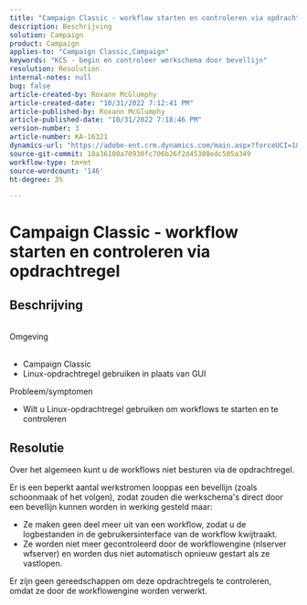 ```yaml
---
title: "Campaign Classic - workflow starten en controleren via opdrachtregel"
description: Beschrijving
solution: Campaign
product: Campaign
applies-to: "Campaign Classic,Campaign"
keywords: "KCS - begin en controleer werkschema door bevellijn"
resolution: Resolution
internal-notes: null
bug: false
article-created-by: Roxann McGlumphy
article-created-date: "10/31/2022 7:12:41 PM"
article-published-by: Roxann McGlumphy
article-published-date: "10/31/2022 7:18:46 PM"
version-number: 3
article-number: KA-16321
dynamics-url: "https://adobe-ent.crm.dynamics.com/main.aspx?forceUCI=1&pagetype=entityrecord&etn=knowledgearticle&id=598f48f9-4f59-ed11-9561-6045bd006e5a"
source-git-commit: 18a36100a70930fc706b26f2d45308edc505a349
workflow-type: tm+mt
source-wordcount: '146'
ht-degree: 3%

---
```


# Campaign Classic - workflow starten en controleren via opdrachtregel

## Beschrijving

<br>Omgeving<br><br>
- Campaign Classic
- Linux-opdrachtregel gebruiken in plaats van GUI

Probleem/symptomen
- Wilt u Linux-opdrachtregel gebruiken om workflows te starten en te controleren



## Resolutie


Over het algemeen kunt u de workflows niet besturen via de opdrachtregel.

Er is een beperkt aantal werkstromen looppas een bevellijn (zoals schoonmaak of het volgen), zodat zouden die werkschema&#39;s direct door een bevellijn kunnen worden in werking gesteld maar:

- Ze maken geen deel meer uit van een workflow, zodat u de logbestanden in de gebruikersinterface van de workflow kwijtraakt.
- Ze worden niet meer gecontroleerd door de workflowengine (nlserver wfserver) en worden dus niet automatisch opnieuw gestart als ze vastlopen.


Er zijn geen gereedschappen om deze opdrachtregels te controleren, omdat ze door de workflowengine worden verwerkt.
